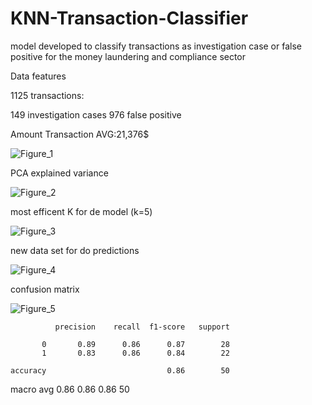 # KNN-Transaction-Classifier
model developed to classify transactions as investigation case or false positive for the money laundering and compliance sector

Data features

1125 transactions:
 
   149 investigation cases
   976 false positive

Amount Transaction AVG:21,376$

![Figure_1](https://user-images.githubusercontent.com/59314598/187290816-d0eeb30a-894c-4d7a-ab0a-f9ca23bff3c4.png)

PCA explained variance

![Figure_2](https://user-images.githubusercontent.com/59314598/187290915-78d53e42-8c03-4608-b3ff-714ea7dd58d8.png)

most efficent K for de model (k=5)

![Figure_3](https://user-images.githubusercontent.com/59314598/187291033-b33ea42b-d708-43ec-a680-057933b155e9.png)

new data set for do predictions

![Figure_4](https://user-images.githubusercontent.com/59314598/187291128-9b7b0a10-5257-4416-8f2f-6b30c1599474.png)

confusion matrix

![Figure_5](https://user-images.githubusercontent.com/59314598/187291194-b09ab03a-3a95-4ea9-8262-b012734c1b2f.png)

              precision    recall  f1-score   support

           0       0.89      0.86      0.87        28
           1       0.83      0.86      0.84        22

    accuracy                           0.86        50
   macro avg       0.86      0.86      0.86        50
